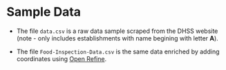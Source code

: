 # Sample Data

* The file ```data.csv``` is a raw data sample scraped from the DHSS website (note - only includes establishments with name begining with letter **A**).

* The file ```Food-Inspection-Data.csv``` is the same data enriched by adding coordinates using [Open Refine](http://openrefine.org/).